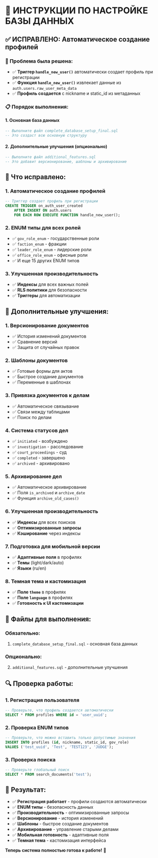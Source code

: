 # 🚀 ИНСТРУКЦИИ ПО НАСТРОЙКЕ БАЗЫ ДАННЫХ

## ✅ **ИСПРАВЛЕНО: Автоматическое создание профилей**

### 🔧 **Проблема была решена:**
- ✅ **Триггер `handle_new_user()`** автоматически создает профиль при регистрации
- ✅ **Функция `handle_new_user()`** извлекает данные из `auth.users.raw_user_meta_data`
- ✅ **Профиль создается** с nickname и static_id из метаданных

### 📋 **Порядок выполнения:**

#### **1. Основная база данных**
```sql
-- Выполните файл complete_database_setup_final.sql
-- Это создаст всю основную структуру
```

#### **2. Дополнительные улучшения (опционально)**
```sql
-- Выполните файл additional_features.sql
-- Это добавит версионирование, шаблоны и архивирование
```

## 🎯 **Что исправлено:**

### **1. Автоматическое создание профилей**
```sql
-- Триггер создает профиль при регистрации
CREATE TRIGGER on_auth_user_created
    AFTER INSERT ON auth.users
    FOR EACH ROW EXECUTE FUNCTION handle_new_user();
```

### **2. ENUM типы для всех ролей**
- ✅ `gov_role_enum` - государственные роли
- ✅ `faction_enum` - фракции  
- ✅ `leader_role_enum` - лидерские роли
- ✅ `office_role_enum` - офисные роли
- ✅ И еще 15 других ENUM типов

### **3. Улучшенная производительность**
- ✅ **Индексы** для всех важных полей
- ✅ **RLS политики** для безопасности
- ✅ **Триггеры** для автоматизации

## 🚀 **Дополнительные улучшения:**

### **1. Версионирование документов**
- ✅ История изменений документов
- ✅ Сравнение версий
- ✅ Защита от случайных правок

### **2. Шаблоны документов**
- ✅ Готовые формы для актов
- ✅ Быстрое создание документов
- ✅ Переменные в шаблонах

### **3. Привязка документов к делам**
- ✅ Автоматическое связывание
- ✅ Связи между таблицами
- ✅ Поиск по делам

### **4. Система статусов дел**
- ✅ `initiated` - возбуждено
- ✅ `investigation` - расследование
- ✅ `court_proceedings` - суд
- ✅ `completed` - завершено
- ✅ `archived` - архивировано

### **5. Архивирование дел**
- ✅ Автоматическое архивирование
- ✅ Поля `is_archived` и `archive_date`
- ✅ Функция `archive_old_cases()`

### **6. Улучшенная производительность**
- ✅ **Индексы** для всех поисков
- ✅ **Оптимизированные запросы**
- ✅ **Кэширование** через индексы

### **7. Подготовка для мобильной версии**
- ✅ **Адаптивные поля** в профилях
- ✅ **Темы** (light/dark/auto)
- ✅ **Языки** (ru/en)

### **8. Темная тема и кастомизация**
- ✅ **Поле `theme`** в профилях
- ✅ **Поле `language`** в профилях
- ✅ **Готовность к UI кастомизации**

## 📁 **Файлы для выполнения:**

### **Обязательно:**
1. `complete_database_setup_final.sql` - основная база данных

### **Опционально:**
2. `additional_features.sql` - дополнительные улучшения

## 🔍 **Проверка работы:**

### **1. Регистрация пользователя**
```sql
-- Проверьте, что профиль создается автоматически
SELECT * FROM profiles WHERE id = 'user_uuid';
```

### **2. Проверка ENUM типов**
```sql
-- Проверьте, что можно вставить только допустимые значения
INSERT INTO profiles (id, nickname, static_id, gov_role) 
VALUES ('test_uuid', 'Test', 'TEST123', 'JUDGE');
```

### **3. Проверка поиска**
```sql
-- Проверьте глобальный поиск
SELECT * FROM search_documents('test');
```

## 🎉 **Результат:**

- ✅ **Регистрация работает** - профили создаются автоматически
- ✅ **ENUM типы** - безопасность данных
- ✅ **Производительность** - оптимизированные запросы
- ✅ **Версионирование** - история изменений
- ✅ **Шаблоны** - быстрое создание документов
- ✅ **Архивирование** - управление старыми делами
- ✅ **Мобильная готовность** - адаптивные поля
- ✅ **Темная тема** - кастомизация интерфейса

**Теперь система полностью готова к работе!** 🚀
